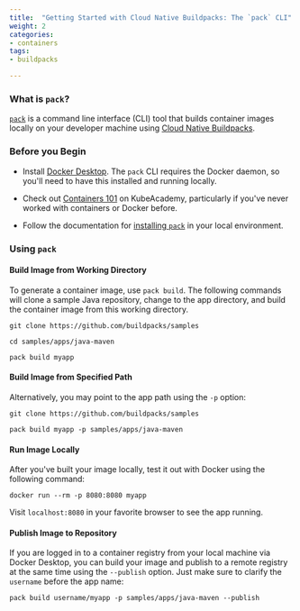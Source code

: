 ```yaml
---
title:  "Getting Started with Cloud Native Buildpacks: The `pack` CLI"
weight: 2
categories:
- containers
tags:
- buildpacks

---
```


### What is `pack`?

[`pack`](https://github.com/buildpacks/pack) is a command line interface (CLI) tool that builds container images locally on your developer machine using [Cloud Native Buildpacks](../what-is/what-is-cnb).

### Before you Begin

- Install [Docker Desktop](https://hub.docker.com/search?type=edition&offering=community). The `pack` CLI requires the Docker daemon, so you'll need to have this installed and running locally. 

- Check out [Containers 101](https://kube.academy/courses/containers-101) on KubeAcademy, particularly if you've never worked with containers or Docker before.

- Follow the documentation for [installing `pack`](https://buildpacks.io/docs/install-pack/) in your local environment.

### Using `pack`

#### Build Image from Working Directory

To generate a container image, use `pack build`. The following commands will clone a sample Java repository, change to the app directory, and build the container image from this working directory.

```
git clone https://github.com/buildpacks/samples

cd samples/apps/java-maven

pack build myapp
```

#### Build Image from Specified Path

Alternatively, you may point to the app path using the `-p` option:

```
git clone https://github.com/buildpacks/samples

pack build myapp -p samples/apps/java-maven
```

#### Run Image Locally

After you've built your image locally, test it out with Docker using the following command: 

```
docker run --rm -p 8080:8080 myapp
```

Visit `localhost:8080` in your favorite browser to see the app running.

#### Publish Image to Repository

If you are logged in to a container registry from your local machine via Docker Desktop, you can build your image and publish to a remote registry at the same time using the `--publish` option. Just make sure to clarify the `username` before the app name:

```
pack build username/myapp -p samples/apps/java-maven --publish
```

